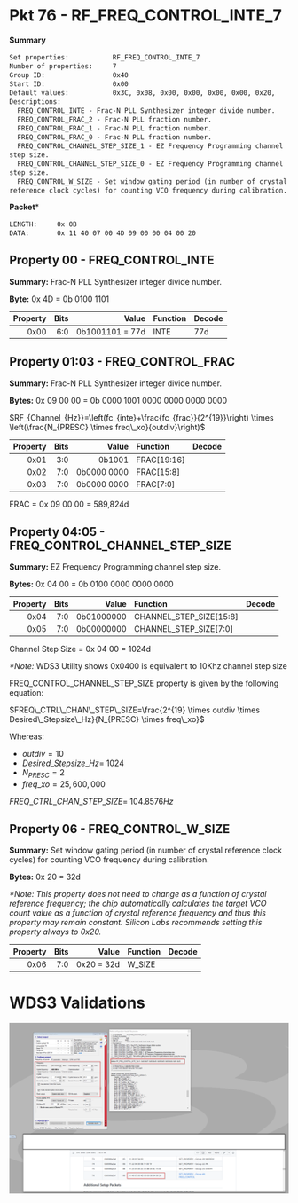 # Pkt 76 - RF_FREQ_CONTROL_INTE_7

**Summary**
```
Set properties:           RF_FREQ_CONTROL_INTE_7
Number of properties:     7
Group ID:                 0x40
Start ID:                 0x00
Default values:           0x3C, 0x08, 0x00, 0x00, 0x00, 0x00, 0x20, 
Descriptions:
  FREQ_CONTROL_INTE - Frac-N PLL Synthesizer integer divide number.
  FREQ_CONTROL_FRAC_2 - Frac-N PLL fraction number.
  FREQ_CONTROL_FRAC_1 - Frac-N PLL fraction number.
  FREQ_CONTROL_FRAC_0 - Frac-N PLL fraction number.
  FREQ_CONTROL_CHANNEL_STEP_SIZE_1 - EZ Frequency Programming channel step size.
  FREQ_CONTROL_CHANNEL_STEP_SIZE_0 - EZ Frequency Programming channel step size.
  FREQ_CONTROL_W_SIZE - Set window gating period (in number of crystal reference clock cycles) for counting VCO frequency during calibration.

```

**Packet***
```
LENGTH:     0x 0B
DATA:       0x 11 40 07 00 4D 09 00 00 04 00 20
```

## Property 00 - FREQ_CONTROL_INTE

**Summary:**    Frac-N PLL Synthesizer integer divide number.

**Byte:**       0x 4D = 0b 0100 1101


| Property | Bits | Value            | Function         | Decode |
| -------: | ---: | ----:            | :-------         | :----- |
| 0x00     | 6:0  | 0b1001101 = 77d  | INTE             | 77d    |

## Property 01:03 - FREQ_CONTROL_FRAC

**Summary:**    Frac-N PLL Synthesizer integer divide number.

**Bytes:**       0x 09 00 00 = 0b 0000 1001 0000 0000 0000 0000

$RF_{Channel_{Hz}}=\left(fc_{inte}+\frac{fc_{frac}}{2^{19}}\right) \times \left(\frac{N_{PRESC} \times freq\_xo}{outdiv}\right)$

| Property | Bits | Value            | Function         | Decode |
| -------: | ---: | ----:            | :-------         | :----- |
| 0x01     | 3:0  | 0b1001           | FRAC[19:16]      |        |
| 0x02     | 7:0  | 0b0000 0000      | FRAC[15:8]       |        |
| 0x03     | 7:0  | 0b0000 0000      | FRAC[7:0]        |        |

FRAC = 0x 09 00 00 = 589,824d

## Property 04:05 - FREQ_CONTROL_CHANNEL_STEP_SIZE

**Summary:**    EZ Frequency Programming channel step size.

**Bytes:**      0x 04 00 = 0b 0100 0000 0000 0000


| Property | Bits | Value            | Function         | Decode |
| -------: | ---: | ----:            | :-------         | :----- |
| 0x04     | 7:0  | 0b01000000       | CHANNEL_STEP_SIZE[15:8] | |
| 0x05     | 7:0  | 0b00000000       | CHANNEL_STEP_SIZE[7:0]  | |

Channel Step Size = 0x 04 00 = 1024d

*\*Note:* WDS3 Utility shows 0x0400 is equivalent to 10Khz channel step size

FREQ_CONTROL_CHANNEL_STEP_SIZE property is given by the following equation:

$FREQ\_CTRL\_CHAN\_STEP\_SIZE=\frac{2^{19} \times outdiv \times Desired\_Stepsize\_Hz}{N_{PRESC} \times freq\_xo}$

Whereas: 

- $outdiv = 10$
- $Desired\_Stepsize\_Hz =\ 1024$
- $N_{PRESC} = 2$
- $freq\_xo = 25,600,000$

$FREQ\_CTRL\_CHAN\_STEP\_SIZE =\ 104.8576 Hz$

## Property 06 - FREQ_CONTROL_W_SIZE

**Summary:**    Set window gating period (in number of crystal reference clock cycles) for counting VCO frequency during calibration.

**Bytes:**      0x 20 = 32d

*\*Note: This property does not need to change as a function of crystal reference frequency; the chip automatically calculates the target VCO count value as a function of crystal reference frequency and thus this property may remain constant. Silicon Labs recommends setting this property always to 0x20.*

| Property | Bits | Value            | Function         | Decode |
| -------: | ---: | ----:            | :-------         | :----- |
| 0x06     | 7:0  | 0x20 = 32d       | W_SIZE           |        |

# WDS3 Validations

![WDS Frequency confirmation](../imgs/WDS3_pkt76.png)